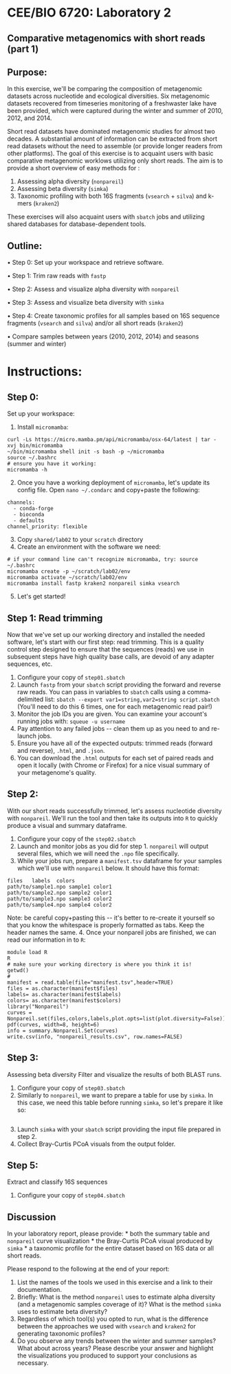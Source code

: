 # CEE/BIO 6720: Laboratory 2
## Comparative metagenomics with short reads (part 1)


## Purpose: 

In this exercise, we'll be comparing the composition of metagenomic datasets across nucleotide and ecological diversities. Six metagenomic datasets recovered from timeseries monitoring of a freshwaster lake have been provided, which were captured during the winter and summer of 2010, 2012, and 2014. 

Short read datasets have dominated metagenomic studies for almost two decades. A substantial amount of information can be extracted from short read datasets without the need to assemble (or provide longer readers from other platforms). The goal of this exercise is to acquaint users with basic comparative metagenomic worklows utilizing only short reads. The aim is to provide a short overview of easy methods for :

1. Assessing alpha diversity (`nonpareil`)
2. Assessing beta diversity (`simka`)
3. Taxonomic profiling with both 16S fragments (`vsearch` + `silva`) and k-mers (`kraken2`)

These exercises will also acquaint users with `sbatch` jobs and utilizing shared databases for database-dependent tools. 

## Outline: 

•	Step 0: Set up your workspace and retrieve software.

•	Step 1: Trim raw reads with `fastp`

•	Step 2: Assess and visualize alpha diversity with `nonpareil`

•	Step 3: Assess and visualize beta diversity with `simka`

•	Step 4: Create taxonomic profiles for all samples based on 16S sequence fragments (`vsearch` and `silva`) and/or all short reads (`kraken2`)

•	Compare samples between years (2010, 2012, 2014) and seasons (summer and winter)

# Instructions:

## **Step 0:** 
Set up your workspace:
1.  Install `micromamba`:
```
curl -Ls https://micro.mamba.pm/api/micromamba/osx-64/latest | tar -xvj bin/micromamba
~/bin/micromamba shell init -s bash -p ~/micromamba
source ~/.bashrc
# ensure you have it working:
micromamba -h
```
2.  Once you have a working deployment of `micromamba`, let's update its config file. Open `nano ~/.condarc` and copy+paste the following: 
```
channels:
  - conda-forge
  - bioconda
  - defaults
channel_priority: flexible
```
3.  Copy `shared/lab02` to your `scratch` directory
4.  Create an environment with the software we need:
```
# if your command line can't recognize micromamba, try: source ~/.bashrc
micromamba create -p ~/scratch/lab02/env
micromamba activate ~/scratch/lab02/env
micromamba install fastp kraken2 nonpareil simka vsearch
```
5.  Let's get started!

## **Step 1: Read trimming** 
Now that we've set up our working directory and installed the needed software, let's start with our first step: read trimming. This is a quality control step designed to ensure that the sequences (reads) we use in subsequent steps have high quality base calls, are devoid of any adapter sequences, etc.
1.  Configure your copy of `step01.sbatch`
2.  Launch `fastp` from your `sbatch` script providing the forward and reverse raw reads. You can pass in variables to `sbatch` calls using a comma-delimited list: `sbatch --export var1=string,var2=string script.sbatch` (You'll need to do this 6 times, one for each metagenomic read pair!)
3.  Monitor the job IDs you are given. You can examine your account's running jobs with: `squeue -u username`
4.  Pay attention to any failed jobs -- clean them up as you need to and re-launch jobs.
5.  Ensure you have all of the expected outputs: trimmed reads (forward and reverse), `.html`, and `.json`.
6.  You can download the `.html` outputs for each set of paired reads and open it locally (with Chrome or Firefox) for a nice visual summary of your metagenome's quality.

## **Step 2:** 
With our short reads successfully trimmed, let's assess nucleotide diversity with `nonpareil`. We'll run the tool and then take its outputs into `R` to quickly produce a visual and summary dataframe.
1.  Configure your copy of the `step02.sbatch`
2.  Launch and monitor jobs as you did for step 1. `nonpareil` will output several files, which we will need the `.npo` file specifically. 
3.  While your jobs run, prepare a `manifest.tsv` dataframe for your samples which we'll use with `nonpareil` below. It should have this format:
```
files	labels	colors
path/to/sample1.npo	sample1	color1
path/to/sample2.npo	sample2	color1
path/to/sample3.npo	sample3	color2
path/to/sample4.npo	sample4	color2
```
Note: be careful copy+pasting this -- it's better to re-create it yourself so that you know the whitespace is properly formatted as tabs. Keep the header names the same.
4.  Once your nonpareil jobs are finished, we can read our information in to `R`:
```
module load R
R
# make sure your working directory is where you think it is!
getwd()
#
manifest = read.table(file="manifest.tsv",header=TRUE)
files = as.character(manifest$files)
labels= as.character(manifest$labels)
colors= as.character(manifest$colors)
library("Nonpareil")
curves = Nonpareil.set(files,colors,labels,plot.opts=list(plot.diversity=False))
pdf(curves, width=8, height=6)
info = summary.Nonpareil.Set(curves)
write.csv(info, "nonpareil_results.csv", row.names=FALSE)
```

## **Step 3:**
Assessing beta diversity
Filter and visualize the results of both BLAST runs.
1.  Configure your copy of `step03.sbatch`
2.  Similarly to `nonpareil`, we want to prepare a table for use by `simka`. In this case, we need this table before running `simka`, so let's prepare it like so:
```
```   
3.  Launch `simka` with your `sbatch` script providing the input file prepared in step 2.
4.  Collect Bray-Curtis PCoA visuals from the output folder.

## **Step 5:**
Extract and classify 16S sequences 
1.  Configure your copy of `step04.sbatch`

## Discussion

In your laboratory report, please provide:
    *  both the summary table and `nonpareil` curve visualization
    *  the Bray-Curtis PCoA visual produced by `simka`
    *  a taxonomic profile for the entire dataset based on 16S data or all short reads.

Please respond to the following at the end of your report:

1.  List the names of the tools we used in this exercise and a link to their documentation.
2.  Briefly: What is the method `nonpareil` uses to estimate alpha diversity (and a metagenomic samples coverage of it)? What is the method `simka` uses to estimate beta diversity?
3.  Regardless of which tool(s) you opted to run, what is the difference between the approaches we used with `vsearch` and `kraken2` for generating taxonomic profiles?
4.  Do you observe any trends between the winter and summer samples? What about across years? Please describe your answer and highlight the visualizations you produced to support your conclusions as necessary.  

